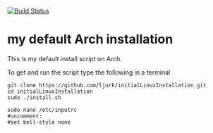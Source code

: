 [![Build Status](https://travis-ci.org/ljurk/initialLinuxInstallation.svg?branch=master)](https://travis-ci.org/ljurk/initialLinuxInstallation)

# my default Arch installation
This is my default install script on Arch.

To get and run the script type the following in a terminal

    git clone https://github.com/ljurk/initialLinuxInstallation.git
    cd initialLinuxInstallation
    sudo ./install.sh
    
    sudo nano /etc/inputrc
    #uncomment:
    #set bell-style none
